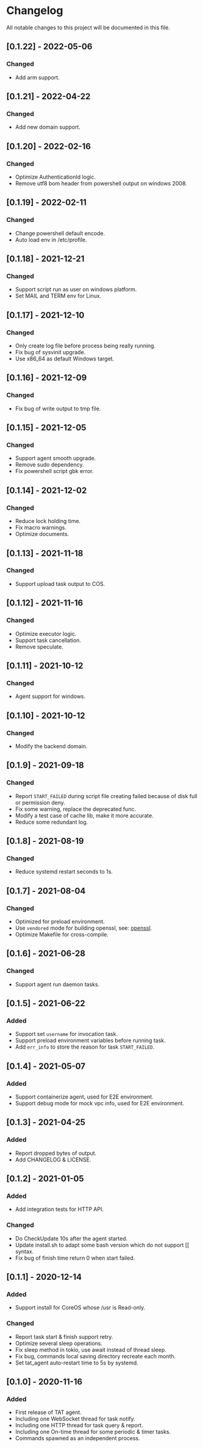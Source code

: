 # Changelog

All notable changes to this project will be documented in this file.
## [0.1.22] - 2022-05-06

### Changed

- Add arm support.

## [0.1.21] - 2022-04-22

### Changed

- Add new domain support.

## [0.1.20] - 2022-02-16

### Changed

- Optimize AuthenticationId logic.
- Remove utf8 bom header from powershell output on windows 2008.

## [0.1.19] - 2022-02-11

### Changed

- Change powershell default encode.
- Auto load env in /etc/profile.

## [0.1.18] - 2021-12-21

### Changed

- Support script run as user on windows platform.
- Set MAIL and TERM env for Linux.

## [0.1.17] - 2021-12-10

### Changed

- Only create log file before process being really running.
- Fix bug of sysvinit upgrade.
- Use x86_64 as default Windows target.

## [0.1.16] - 2021-12-09

### Changed

- Fix bug of write output to tmp file.

## [0.1.15] - 2021-12-05

### Changed

- Support agent smooth upgrade.
- Remove sudo dependency.
- Fix powershell script gbk error.

## [0.1.14] - 2021-12-02

### Changed

- Reduce lock holding time.
- Fix macro warnings.
- Optimize documents.

## [0.1.13] - 2021-11-18

### Changed

- Support upload task output to COS.

## [0.1.12] - 2021-11-16

### Changed

- Optimize executor logic.
- Support task cancellation.
- Remove speculate.

## [0.1.11] - 2021-10-12

### Changed

- Agent support for windows.

## [0.1.10] - 2021-10-12

### Changed

- Modify the backend domain.

## [0.1.9] - 2021-09-18

### Changed

- Report `START_FAILED` during script file creating failed because of disk full or permission deny.
- Fix some warning, replace the deprecated func.
- Modify a test case of cache lib, make it more accurate.
- Reduce some redundant log.

## [0.1.8] - 2021-08-19

### Changed

- Reduce systemd restart seconds to 1s.

## [0.1.7] - 2021-08-04

### Changed

- Optimized for preload environment.
- Use `vendored` mode for building openssl, see: [openssl](https://docs.rs/openssl/0.10.35/openssl/#vendored).
- Optimize Makefile for cross-compile.

## [0.1.6] - 2021-06-28

### Changed

- Support agent run daemon tasks.

## [0.1.5] - 2021-06-22

### Added

- Support set `username` for invocation task. 
- Support preload environment variables before running task.
- Add `err_info` to store the reason for task `START_FAILED`.

## [0.1.4] - 2021-05-07

### Added

- Support containerize agent, used for E2E environment.
- Support debug mode for mock vpc info, used for E2E environment.

## [0.1.3] - 2021-04-25

### Added

- Report dropped bytes of output.
- Add CHANGELOG & LICENSE.

## [0.1.2] - 2021-01-05

### Added

- Add integration tests for HTTP API.

### Changed

- Do CheckUpdate 10s after the agent started.
- Update install.sh to adapt some bash version which do not support [[ syntax.
- Fix bug of finish time return 0 when start failed.

## [0.1.1] - 2020-12-14

### Added

- Support install for CoreOS whose /usr is Read-only.

### Changed

- Report task start & finish support retry.
- Optimize several sleep operations.
- Fix sleep method in tokio, use await instead of thread sleep.
- Fix bug, commands local saving directory recreate each month.
- Set tat_agent auto-restart time to 5s by systemd.

## [0.1.0] - 2020-11-16

### Added

- First release of TAT agent.
- Including one WebSocket thread for task notify.
- Including one HTTP thread for task query & report.
- Including one On-time thread for some periodic & timer tasks.
- Commands spawned as an independent process.

